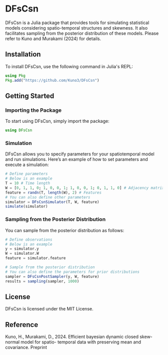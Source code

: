 # DFsCsn

DFsCsn is a Julia package that provides tools for simulating statistical models considering spatio-temporal structures and skewness. It also facilitates sampling from the posterior distribution of these models. Please refer to Kuno and Murakami (2024) for details.

## Installation

To install DFsCsn, use the following command in Julia's REPL:

```julia
using Pkg
Pkg.add("https://github.com/Kuno3/DFsCsn")
```

## Getting Started

### Importing the Package

To start using DFsCsn, simply import the package:

```julia
using DFsCsn
```

### Simulation

DFsCsn allows you to specify parameters for your spatiotemporal model and run simulations. Here’s an example of how to set parameters and execute a simulation:

```julia
# Define parameters
# Below is an example
T = 10 # Time length
W = [0, 1, 1, 0; 1, 0, 0, 1; 1, 0, 0, 1; 0, 1, 1, 0] # Adjacency matrix
feature = randn(T, length(W), 2) # Features
# You can also define other parameters 
simulator = DFsCsnSimulator(T, W, feature)
simulate(simulator)
```

### Sampling from the Posterior Distribution

You can sample from the posterior distribution as follows:

```julia
# Define observations
# Below is an example
y = simulator.y
W = simulator.W
feature = simulator.feature

# Sample from the posterior distribution
# You can also define the parameters for prior distributions
sampler = DFsCsnPostSampler(y, W, feature)
results = sampling(sampler, 1000)
```

## License

DFsCsn is licensed under the MIT License.

## Reference
Kuno, H., Murakami, D., 2024. Efficient bayesian dynamic closed skew-normal model for spatio-
temporal data with preserving mean and covariance. Preprint